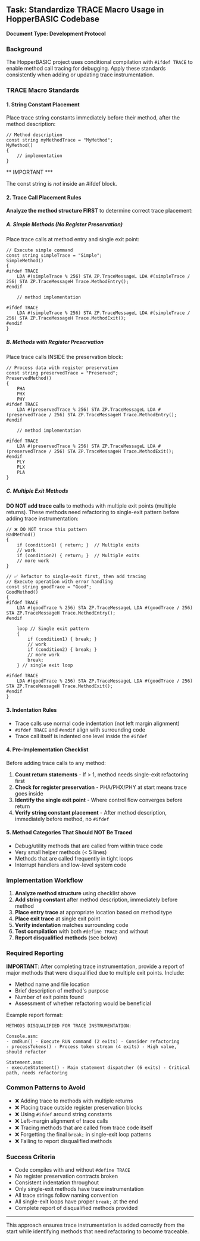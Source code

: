 ## Task: Standardize TRACE Macro Usage in HopperBASIC Codebase
**Document Type: Development Protocol**

### Background
The HopperBASIC project uses conditional compilation with `#ifdef TRACE` to enable method call tracing for debugging. Apply these standards consistently when adding or updating trace instrumentation.

### TRACE Macro Standards

#### 1. String Constant Placement
Place trace string constants immediately before their method, after the method description:
```hopper
// Method description
const string myMethodTrace = "MyMethod";
MyMethod()
{
    // implementation
}
```

** IMPORTANT *** 

The const string is *not* inside an #ifdef block.

#### 2. Trace Call Placement Rules
**Analyze the method structure FIRST** to determine correct trace placement:

##### A. Simple Methods (No Register Preservation)
Place trace calls at method entry and single exit point:
```hopper
// Execute simple command
const string simpleTrace = "Simple";
SimpleMethod()
{
#ifdef TRACE
    LDA #(simpleTrace % 256) STA ZP.TraceMessageL LDA #(simpleTrace / 256) STA ZP.TraceMessageH Trace.MethodEntry();
#endif
    
    // method implementation
    
#ifdef TRACE
    LDA #(simpleTrace % 256) STA ZP.TraceMessageL LDA #(simpleTrace / 256) STA ZP.TraceMessageH Trace.MethodExit();
#endif
}
```

##### B. Methods with Register Preservation
Place trace calls INSIDE the preservation block:
```hopper
// Process data with register preservation
const string preservedTrace = "Preserved";
PreservedMethod()
{
    PHA
    PHX
    PHY
#ifdef TRACE
    LDA #(preservedTrace % 256) STA ZP.TraceMessageL LDA #(preservedTrace / 256) STA ZP.TraceMessageH Trace.MethodEntry();
#endif
    
    // method implementation
    
#ifdef TRACE
    LDA #(preservedTrace % 256) STA ZP.TraceMessageL LDA #(preservedTrace / 256) STA ZP.TraceMessageH Trace.MethodExit();
#endif
    PLY
    PLX
    PLA
}
```

##### C. Multiple Exit Methods
**DO NOT add trace calls** to methods with multiple exit points (multiple returns). These methods need refactoring to single-exit pattern before adding trace instrumentation:
```hopper
// ❌ DO NOT trace this pattern
BadMethod()
{
    if (condition1) { return; }  // Multiple exits
    // work
    if (condition2) { return; }  // Multiple exits
    // more work
}

// ✅ Refactor to single-exit first, then add tracing
// Execute operation with error handling
const string goodTrace = "Good";
GoodMethod()
{
#ifdef TRACE
    LDA #(goodTrace % 256) STA ZP.TraceMessageL LDA #(goodTrace / 256) STA ZP.TraceMessageH Trace.MethodEntry();
#endif
    
    loop // Single exit pattern
    {
        if (condition1) { break; }
        // work
        if (condition2) { break; }
        // more work
        break;
    } // single exit loop
    
#ifdef TRACE
    LDA #(goodTrace % 256) STA ZP.TraceMessageL LDA #(goodTrace / 256) STA ZP.TraceMessageH Trace.MethodExit();
#endif
}
```

#### 3. Indentation Rules
- Trace calls use normal code indentation (not left margin alignment)
- `#ifdef TRACE` and `#endif` align with surrounding code
- Trace call itself is indented one level inside the `#ifdef`

#### 4. Pre-Implementation Checklist
Before adding trace calls to any method:

1. **Count return statements** - If > 1, method needs single-exit refactoring first
2. **Check for register preservation** - PHA/PHX/PHY at start means trace goes inside
3. **Identify the single exit point** - Where control flow converges before return
4. **Verify string constant placement** - After method description, immediately before method, no `#ifdef`

#### 5. Method Categories That Should NOT Be Traced
- Debug/utility methods that are called from within trace code
- Very small helper methods (< 5 lines)
- Methods that are called frequently in tight loops
- Interrupt handlers and low-level system code

### Implementation Workflow
1. **Analyze method structure** using checklist above
2. **Add string constant** after method description, immediately before method
3. **Place entry trace** at appropriate location based on method type
4. **Place exit trace** at single exit point
5. **Verify indentation** matches surrounding code
6. **Test compilation** with both `#define TRACE` and without
7. **Report disqualified methods** (see below)

### Required Reporting
**IMPORTANT**: After completing trace instrumentation, provide a report of major methods that were disqualified due to multiple exit points. Include:
- Method name and file location
- Brief description of method's purpose
- Number of exit points found
- Assessment of whether refactoring would be beneficial

Example report format:
```
METHODS DISQUALIFIED FOR TRACE INSTRUMENTATION:

Console.asm:
- cmdRun() - Execute RUN command (2 exits) - Consider refactoring
- processTokens() - Process token stream (4 exits) - High value, should refactor

Statement.asm:
- executeStatement() - Main statement dispatcher (6 exits) - Critical path, needs refactoring
```

### Common Patterns to Avoid
- ❌ Adding trace to methods with multiple returns
- ❌ Placing trace outside register preservation blocks
- ❌ Using `#ifdef` around string constants
- ❌ Left-margin alignment of trace calls
- ❌ Tracing methods that are called from trace code itself
- ❌ Forgetting the final `break;` in single-exit loop patterns
- ❌ Failing to report disqualified methods

### Success Criteria
- Code compiles with and without `#define TRACE`
- No register preservation contracts broken
- Consistent indentation throughout
- Only single-exit methods have trace instrumentation
- All trace strings follow naming convention
- All single-exit loops have proper `break;` at the end
- Complete report of disqualified methods provided

---

This approach ensures trace instrumentation is added correctly from the start while identifying methods that need refactoring to become traceable.
